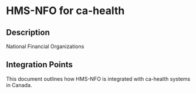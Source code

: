 # HMS-NFO for ca-health

## Description

National Financial Organizations

## Integration Points

This document outlines how HMS-NFO is integrated with ca-health systems in Canada.
